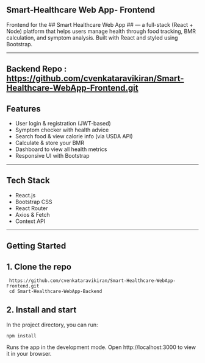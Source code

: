 Smart-Healthcare Web App- Frontend
-------------------------------------------------------------------------------------------------------------------------------------------
Frontend for the ## Smart Healthcare Web App ## — a full-stack (React + Node) platform that helps users manage health through food tracking, BMR calculation, and symptom analysis. Built with React and styled using Bootstrap.

------------------------------------------------------------------------------------------------------------------------------------------

Backend Repo : https://github.com/cvenkataravikiran/Smart-Healthcare-WebApp-Frontend.git
-------------------------------------------------------------------------------------------------------------------------------------------
Features 
-------------------------------------------------------------------------------------------------------------------------------------------
* User login & registration (JWT-based)
* Symptom checker with health advice
* Search food & view calorie info (via USDA API)
* Calculate & store your BMR
* Dashboard to view all health metrics
* Responsive UI with Bootstrap

------------------------------------------------------------------------------------------------------------------------------------------
## Tech Stack

* React.js
* Bootstrap CSS
* React Router
* Axios & Fetch
* Context API

-------------------------------------------------------------------------------------------------------------------------------------------
## Getting Started

## 1. Clone the repo
    
     https://github.com/cvenkataravikiran/Smart-Healthcare-WebApp-Frontend.git 
     cd Smart-Healthcare-WebApp-Backend

## 2. Install and start 

 In the project directory, you can run:

    npm install
Runs the app in the development mode.
Open http://localhost:3000 to view it in your browser.
